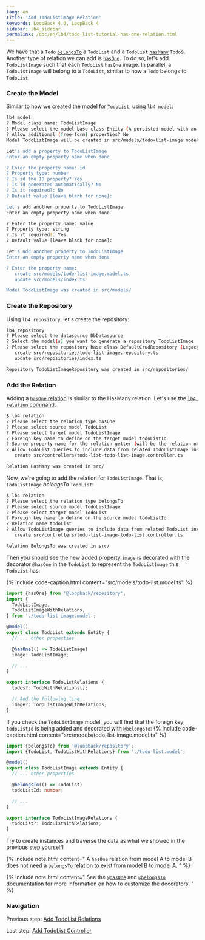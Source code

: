 ```yaml
---
lang: en
title: 'Add TodoListImage Relation'
keywords: LoopBack 4.0, LoopBack 4
sidebar: lb4_sidebar
permalink: /doc/en/lb4/todo-list-tutorial-has-one-relation.html
---
```


We have that a `Todo` [`belongsTo`](../../BelongsTo-relation.md) a `TodoList`
and a `TodoList` [`hasMany`](../../HasMany-relation.md) `Todo`s. Another type of
relation we can add is [`hasOne`](../../HasOne-relation.md). To do so, let's add
`TodoListImage` such that each `TodoList` `hasOne` image. In parallel, a
`TodoListImage` will belong to a `TodoList`, similar to how a `Todo` belongs to
`TodoList`.

### Create the Model

Similar to how we created the model for
[`TodoList`](todo-list-tutorial-model.md), using `lb4 model`:

```sh
lb4 model
? Model class name: TodoListImage
? Please select the model base class Entity (A persisted model with an ID)
? Allow additional (free-form) properties? No
Model TodoListImage will be created in src/models/todo-list-image.model.ts

Let's add a property to TodoListImage
Enter an empty property name when done

? Enter the property name: id
? Property type: number
? Is id the ID property? Yes
? Is id generated automatically? No
? Is it required?: No
? Default value [leave blank for none]:

Let's add another property to TodoListImage
Enter an empty property name when done

? Enter the property name: value
? Property type: string
? Is it required?: Yes
? Default value [leave blank for none]:

Let's add another property to TodoListImage
Enter an empty property name when done

? Enter the property name:
   create src/models/todo-list-image.model.ts
   update src/models/index.ts

Model TodoListImage was created in src/models/
```

### Create the Repository

Using `lb4 repository`, let's create the repository:

```sh
lb4 repository
? Please select the datasource DbDatasource
? Select the model(s) you want to generate a repository TodoListImage
? Please select the repository base class DefaultCrudRepository (Legacy juggler bridge)
   create src/repositories/todo-list-image.repository.ts
   update src/repositories/index.ts

Repository TodoListImageRepository was created in src/repositories/
```

### Add the Relation

Adding a [`hasOne` relation](../../HasOne-relation.md) is similar to the HasMany
relation. Let's use the [`lb4 relation` command](../../Relation-generator.md).

```sh
$ lb4 relation
? Please select the relation type hasOne
? Please select source model TodoList
? Please select target model TodoListImage
? Foreign key name to define on the target model todoListId
? Source property name for the relation getter (will be the relation name) image
? Allow TodoList queries to include data from related TodoListImage instances? Yes
   create src/controllers/todo-list-todo-list-image.controller.ts

Relation HasMany was created in src/
```

Now, we're going to add the relation for `TodoListImage`. That is,
`TodoListImage` _belongsTo_ `TodoList`:

```sh
$ lb4 relation
? Please select the relation type belongsTo
? Please select source model TodoListImage
? Please select target model TodoList
? Foreign key name to define on the source model todoListId
? Relation name todoList
? Allow TodoListImage queries to include data from related TodoList instances? Yes
   create src/controllers/todo-list-image-todo-list.controller.ts

Relation BelongsTo was created in src/
```

Then you should see the new added property `image` is decorated with the
decorator `@hasOne` in the `TodoList` to represent the `TodoListImage` this
`TodoList` has:

{% include code-caption.html content="src/models/todo-list.model.ts" %}

```ts
import {hasOne} from '@loopback/repository';
import {
  TodoListImage,
  TodoListImageWithRelations,
} from './todo-list-image.model';

@model()
export class TodoList extends Entity {
  // ... other properties

  @hasOne(() => TodoListImage)
  image: TodoListImage;

  // ...
}

export interface TodoListRelations {
  todos?: TodoWithRelations[];

  // Add the following line
  image?: TodoListImageWithRelations;
}
```

If you check the `TodoListImage` model, you will find that the foreign key
`todoListId` is being added and decorated with `@belongsTo`:
{% include code-caption.html content="src/models/todo-list-image.model.ts" %}

```ts
import {belongsTo} from '@loopback/repository';
import {TodoList, TodoListWithRelations} from './todo-list.model';

@model()
export class TodoListImage extends Entity {
  // ... other properties

  @belongsTo(() => TodoList)
  todoListId: number;

  // ...
}

export interface TodoListImageRelations {
  todoList?: TodoListWithRelations;
}
```

Try to create instances and traverse the data as what we showed in the previous
step yourself!

{% include note.html content="
A `hasOne` relation from model A to model B does not need a `belongsTo` relation to exist from model B to model A.
" %}

{% include note.html content="
See the [`@hasOne`](../../HasOne-relation.md#relation-metadata) and [`@belongsTo`](../../BelongsTo-relation.md#relation-metadata) documentation for more information on how to customize the decorators.
" %}

### Navigation

Previous step: [Add TodoList Relations](todo-list-tutorial-relations.md)

Last step: [Add TodoList Controller](todo-list-tutorial-controller.md)

